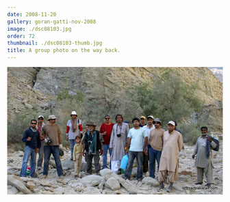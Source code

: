 ```yaml
---
date: 2008-11-20
gallery: goran-gatti-nov-2008
image: ./dsc08103.jpg
order: 72
thumbnail: ./dsc08103-thumb.jpg
title: A group photo on the way back.
---
```


![A group photo on the way back.](./dsc08103.jpg)